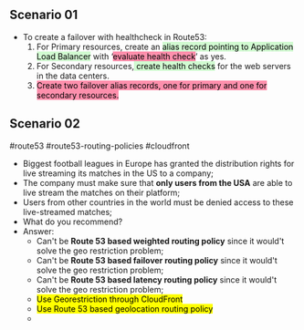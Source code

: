 ## Scenario 01
- To create a failover with healthcheck in Route53:
	1. For Primary resources, create an <mark style="background: #BBFABBA6;">alias record pointing to Application Load Balancer</mark> with ‘<mark style="background: #FF5582A6;">evaluate health check</mark>’ as yes.
	2. For Secondary resources,<mark style="background: #BBFABBA6;"> create health checks</mark> for the web servers in the data centers.
	3. <mark style="background: #FF5582A6;">Create two failover alias records, one for primary and one for secondary resources.</mark>

## Scenario 02
#route53 #route53-routing-policies #cloudfront
- Biggest football leagues in Europe has granted the distribution rights for live streaming its matches in the US to a company;
- The company must make sure that **only users from the USA** are able to live stream the matches on their platform;
- Users from other countries in the world must be denied access to these live-streamed matches;
- What do you recommend?
- Answer:
	- Can't be **Route 53 based weighted routing policy** since it would't solve the geo restriction problem;
	- Can't be **Route 53 based failover routing policy** since it would't solve the geo restriction problem;
	- Can't be **Route 53 based latency routing policy** since it would't solve the geo restriction problem;
	- <mark class="hltr-green">Use Georestriction through CloudFront</mark>
	- <mark class="hltr-green">Use Route 53 based geolocation routing policy</mark>
	- 